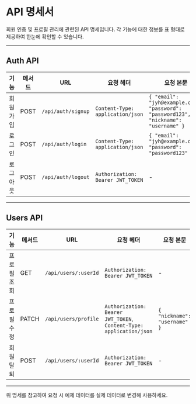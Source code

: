 # API 명세서

회원 인증 및 프로필 관리에 관련된 API 명세입니다. 각 기능에 대한 정보를 표 형태로 제공하여 한눈에 확인할 수 있습니다.

---

## Auth API

| 기능          | 메서드 | URL                  | 요청 헤더                        | 요청 본문                                                                                          | 응답                                                                                   |
|---------------|--------|----------------------|-----------------------------------|---------------------------------------------------------------------------------------------------|----------------------------------------------------------------------------------------|
| 회원가입      | POST   | `/api/auth/signup`   | `Content-Type: application/json` | `{ "email": "jyh@example.com", "password": "password123", "nickname": "username" }`        | `{ "message": "회원가입 성공" }`                                                     |
| 로그인        | POST   | `/api/auth/login`    | `Content-Type: application/json` | `{ "email": "jyh@example.com", "password": "password123" }`                                | `{ "token": "JWT_TOKEN" }`                                                          |
| 로그아웃      | POST   | `/api/auth/logout`   | `Authorization: Bearer JWT_TOKEN`| -                                                                                                 | `{ "message": "로그아웃 되었습니다." }`                                               |

---

## Users API

| 기능          | 메서드 | URL                      | 요청 헤더                        | 요청 본문                          | 응답                                                                                   |
|---------------|--------|--------------------------|-----------------------------------|-----------------------------------|----------------------------------------------------------------------------------------|
| 프로필 조회   | GET    | `/api/users/:userId`     | `Authorization: Bearer JWT_TOKEN`| -                                             | `{ "userId": "123", "email": "jyj@example.com", "nickname": "username" }`   |
| 프로필 수정   | PATCH  | `/api/users/profile`     | `Authorization: Bearer JWT_TOKEN`, `Content-Type: application/json` | `{ "nickname": "username" }`                    | `{ "message": "프로필 수정 완료" }`                                                |
| 회원 탈퇴     | POST   | `/api/users/:userId`     | `Authorization: Bearer JWT_TOKEN`| -                                             | `{ "message": "회원 탈퇴 성공" }`                                                  |

---

위 명세를 참고하여 요청 시 예제 데이터를 실제 데이터로 변경해 사용하세요.
